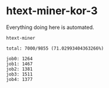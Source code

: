 # htext-miner-kor-3

Everything doing here is automated.

```
htext-miner

total: 7000/9855 (71.02993404363266%)

job0: 1264
job1: 1467
job2: 1381
job3: 1511
job4: 1377
```